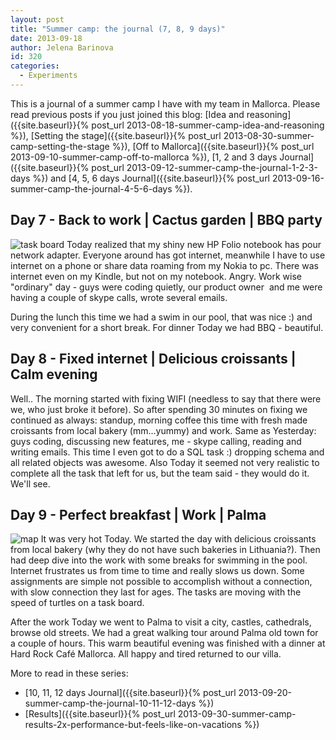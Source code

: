 ```yaml
---
layout: post
title: "Summer camp: the journal (7, 8, 9 days)"
date: 2013-09-18
author: Jelena Barinova
id: 320
categories:
  - Experiments
---
```


This is a journal of a summer camp I have with my team in Mallorca. Please read previous posts if you just joined this blog: [Idea and reasoning]({{site.baseurl}}{% post_url 2013-08-18-summer-camp-idea-and-reasoning %}), [Setting the stage]({{site.baseurl}}{% post_url 2013-08-30-summer-camp-setting-the-stage %}), [Off to Mallorca]({{site.baseurl}}{% post_url 2013-09-10-summer-camp-off-to-mallorca %}), [1, 2 and 3 days Journal]({{site.baseurl}}{% post_url 2013-09-12-summer-camp-the-journal-1-2-3-days %}) and [4, 5, 6 days Journal]({{site.baseurl}}{% post_url 2013-09-16-summer-camp-the-journal-4-5-6-days %}).

## Day 7 - Back to work | Cactus garden | BBQ party

<img src="{{ site.baseurl }}/img/post_img/task-board.jpg" alt="task board" class="left" />
Today realized that my shiny new HP Folio notebook has pour network adapter. Everyone around has got internet, meanwhile I have to use internet on a phone or share data roaming from my Nokia to pc. There was internet even on my Kindle, but not on my notebook. Angry. Work wise "ordinary" day - guys were coding quietly, our product owner  and me were having a couple of skype calls, wrote several emails.

During the lunch this time we had a swim in our pool, that was nice :) and very convenient for a short break. For dinner Today we had BBQ - beautiful.

## Day 8 - Fixed internet | Delicious croissants | Calm evening

Well.. The morning started with fixing WIFI (needless to say that there were we, who just broke it before). So after spending 30 minutes on fixing we continued as always: standup, morning coffee this time with fresh made croissants from local bakery (mm…yummy) and work. Same as Yesterday: guys coding, discussing new features, me - skype calling, reading and writing emails. This time I even got to do a SQL task :) dropping schema and all related objects was awesome. Also Today it seemed not very realistic to complete all the task that left for us, but the team said - they would do it. We'll see.

## Day 9 - Perfect breakfast | Work | Palma

<img src="{{ site.baseurl }}/img/post_img/Map.jpg" alt="map" class="right" />
It was very hot Today. We started the day with delicious croissants from local bakery (why they do not have such bakeries in Lithuania?). Then had deep dive into the work with some breaks for swimming in the pool. Internet frustrates us from time to time and really slows us down. Some assignments are simple not possible to accomplish without a connection, with slow connection they last for ages. The tasks are moving with the speed of turtles on a task board.

After the work Today we went to Palma to visit a city, castles, cathedrals, browse old streets. We had a great walking tour around Palma old town for a couple of hours. This warm beautiful evening was finished with a dinner at Hard Rock Café Mallorca. All happy and tired returned to our villa.

More to read in these series:

*   [10, 11, 12 days Journal]({{site.baseurl}}{% post_url 2013-09-20-summer-camp-the-journal-10-11-12-days %})
*   [Results]({{site.baseurl}}{% post_url 2013-09-30-summer-camp-results-2x-performance-but-feels-like-on-vacations %})